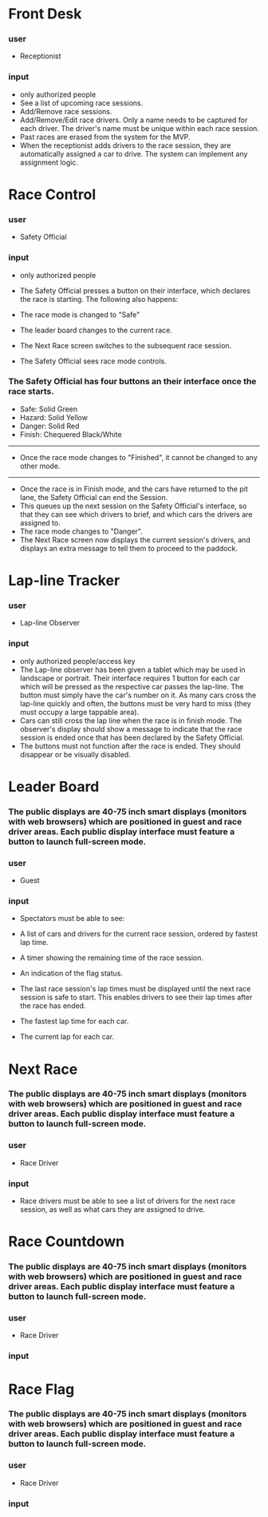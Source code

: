 

# Front Desk
### user
- Receptionist
### input
- only authorized people
- See a list of upcoming race sessions.
- Add/Remove race sessions.
- Add/Remove/Edit race drivers. Only a name needs to be captured for each driver. The driver's name must be unique within each race session.
- Past races are erased from the system for the MVP.
- When the receptionist adds drivers to the race session, they are automatically assigned a car to drive. The system can implement any assignment logic.
  


# Race Control
### user
- Safety Official
### input
- only authorized people
- The Safety Official presses a button on their interface, which declares the race is starting. The following also happens:

- The race mode is changed to "Safe"
- The leader board changes to the current race.
- The Next Race screen switches to the subsequent race session.
- The Safety Official sees race mode controls.
  
### The Safety Official has four buttons an their interface once the race starts.
- Safe:	    Solid Green
- Hazard:	Solid Yellow
- Danger:	Solid Red
- Finish:	Chequered Black/White
---
- Once the race mode changes to "Finished", it cannot be changed to any other mode.
---
- Once the race is in Finish mode, and the cars have returned to the pit lane, the Safety Official can end the Session.
- This queues up the next session on the Safety Official's interface, so that they can see which drivers to brief, and which cars the drivers are assigned to.
- The race mode changes to "Danger".
- The Next Race screen now displays the current session's drivers, and displays an extra message to tell them to proceed to the paddock.
  

# Lap-line Tracker
### user
- Lap-line Observer
### input
- only authorized people/access key
- The Lap-line observer has been given a tablet which may be used in landscape or portrait. Their interface requires 1 button for each car which will be pressed as the respective car passes the lap-line. The button must simply have the car's number on it. As many cars cross the lap-line quickly and often, the buttons must be very hard to miss (they must occupy a large tappable area).
- Cars can still cross the lap line when the race is in finish mode. The observer's display should show a message to indicate that the race session is ended once that has been declared by the Safety Official.
- The buttons must not function after the race is ended. They should disappear or be visually disabled.

# Leader Board

### The public displays are 40-75 inch smart displays (monitors with web browsers) which are positioned in guest and race driver areas. Each public display interface must feature a button to launch full-screen mode.

### user
- Guest
### input
- Spectators must be able to see:

- A list of cars and drivers for the current race session, ordered by fastest lap time.
- A timer showing the remaining time of the race session.
- An indication of the flag status.
- The last race session's lap times must be displayed until the next race session is safe to start. This enables drivers to see their lap times after the race has ended.
- The fastest lap time for each car.
- The current lap for each car.


# Next Race

### The public displays are 40-75 inch smart displays (monitors with web browsers) which are positioned in guest and race driver areas. Each public display interface must feature a button to launch full-screen mode.

### user
- Race Driver
### input
- Race drivers must be able to see a list of drivers for the next race session, as well as what cars they are assigned to drive.

# Race Countdown

### The public displays are 40-75 inch smart displays (monitors with web browsers) which are positioned in guest and race driver areas. Each public display interface must feature a button to launch full-screen mode.

### user
- Race Driver
### input


# Race Flag

### The public displays are 40-75 inch smart displays (monitors with web browsers) which are positioned in guest and race driver areas. Each public display interface must feature a button to launch full-screen mode.

### user
- Race Driver
### input